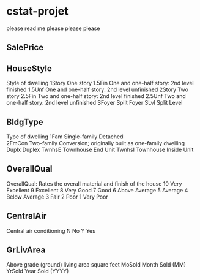 # cstat-projet

please read me please please please 

##   SalePrice


##   HouseStyle
Style of dwelling
       1Story	One story
       1.5Fin	One and one-half story: 2nd level finished
       1.5Unf	One and one-half story: 2nd level unfinished
       2Story	Two story
       2.5Fin	Two and one-half story: 2nd level finished
       2.5Unf	Two and one-half story: 2nd level unfinished
       SFoyer	Split Foyer
       SLvl	Split Level

##   BldgType
Type of dwelling
       1Fam	Single-family Detached	
       2FmCon	Two-family Conversion; originally built as one-family dwelling
       Duplx	Duplex
       TwnhsE	Townhouse End Unit
       TwnhsI	Townhouse Inside Unit
       
##   OverallQual
OverallQual: Rates the overall material and finish of the house
       10	Very Excellent
       9	Excellent
       8	Very Good
       7	Good
       6	Above Average
       5	Average
       4	Below Average
       3	Fair
       2	Poor
       1	Very Poor
       
##   CentralAir
Central air conditioning
       N	No
       Y	Yes

##  GrLivArea
Above grade (ground) living area square feet
   MoSold
Month Sold (MM)
   YrSold
Year Sold (YYYY)
